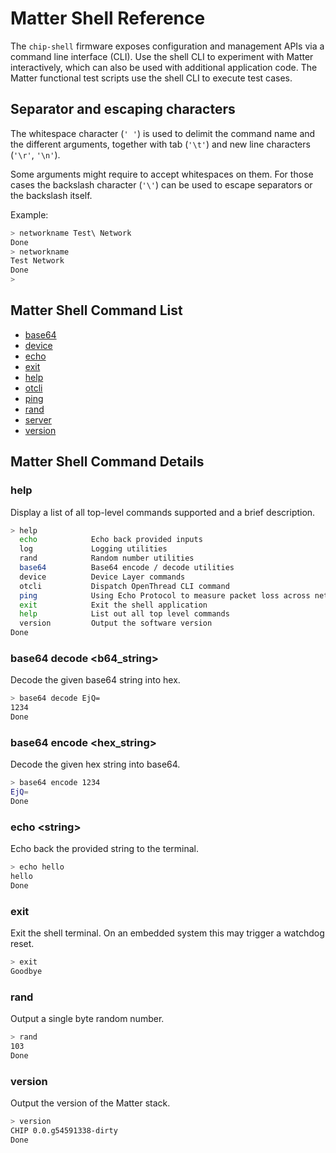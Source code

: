 # Matter Shell Reference

The `chip-shell` firmware exposes configuration and management APIs via a
command line interface (CLI). Use the shell CLI to experiment with Matter
interactively, which can also be used with additional application code. The
Matter functional test scripts use the shell CLI to execute test cases.

## Separator and escaping characters

The whitespace character (`' '`) is used to delimit the command name and the
different arguments, together with tab (`'\t'`) and new line characters (`'\r'`,
`'\n'`).

Some arguments might require to accept whitespaces on them. For those cases the
backslash character (`'\'`) can be used to escape separators or the backslash
itself.

Example:

```bash
> networkname Test\ Network
Done
> networkname
Test Network
Done
>
```

## Matter Shell Command List

-   [base64](#base64-decode-b64_string)
-   [device](README_DEVICE.md)
-   [echo](#echo-string)
-   [exit](#exit)
-   [help](#help)
-   [otcli](README_OTCLI.md)
-   [ping](#ping)
-   [rand](#rand)
-   [server](README_SERVER.md)
-   [version](#version)

## Matter Shell Command Details

### help

Display a list of all top-level commands supported and a brief description.

```bash
> help
  echo            Echo back provided inputs
  log             Logging utilities
  rand            Random number utilities
  base64          Base64 encode / decode utilities
  device          Device Layer commands
  otcli           Dispatch OpenThread CLI command
  ping            Using Echo Protocol to measure packet loss across network paths
  exit            Exit the shell application
  help            List out all top level commands
  version         Output the software version
Done
```

### base64 decode \<b64_string\>

Decode the given base64 string into hex.

```bash
> base64 decode EjQ=
1234
Done
```

### base64 encode \<hex_string\>

Decode the given hex string into base64.

```bash
> base64 encode 1234
EjQ=
Done
```

### echo \<string\>

Echo back the provided string to the terminal.

```bash
> echo hello
hello
Done
```

### exit

Exit the shell terminal. On an embedded system this may trigger a watchdog
reset.

```bash
> exit
Goodbye
```

### rand

Output a single byte random number.

```bash
> rand
103
Done
```

### version

Output the version of the Matter stack.

```bash
> version
CHIP 0.0.g54591338-dirty
Done
```
